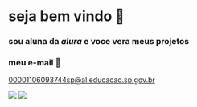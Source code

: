 # **seja bem vindo** 💟 

###  sou aluna da _alura_ e voce vera meus projetos 

###  meu e-mail 📧
   00001106093744sp@al.educacao.sp.gov.br

   ![](https://tenor.com/pt-BR/view/kiss-gif-487595659306650558)
![](https://media.tenor.com/s2LlE1KRFBQAAAAM/cute-gif.gif)
